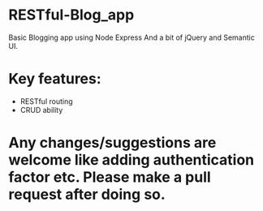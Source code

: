 # RESTful-Blog_app
Basic Blogging app using Node Express And a bit of jQuery and Semantic UI.

# Key features:
* RESTful routing
* CRUD ability
# Any changes/suggestions are welcome like adding authentication factor etc. Please make a pull request after doing so.

